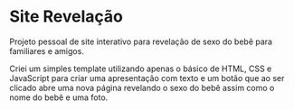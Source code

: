 # Site Revelação
Projeto pessoal de site interativo para revelação de sexo do bebê para familiares e amigos.

Criei um simples template utilizando apenas o básico de HTML, CSS e JavaScript para criar uma apresentação com texto e um botão que ao ser clicado abre uma nova página revelando o sexo do bebê assim como o nome do bebê e uma foto.
